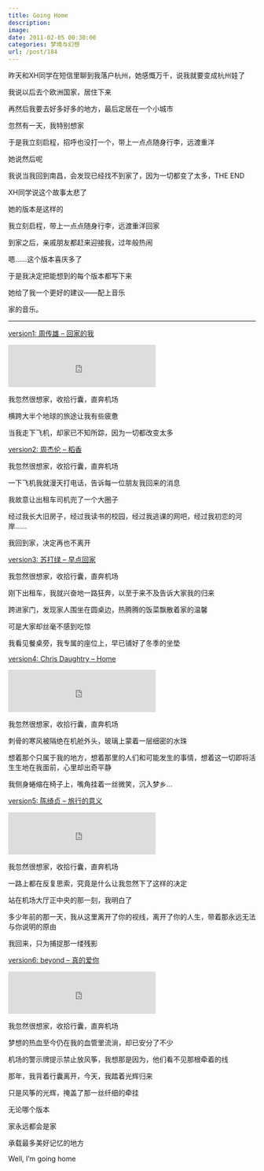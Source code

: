 ```yaml
---
title: Going Home
description: 
image: 
date: 2011-02-05 00:30:00
categories: 梦境与幻想
url: /post/184
---
```


昨天和XH同学在短信里聊到我落户杭州，她感慨万千，说我就要变成杭州娃了

我说以后去个欧洲国家，居住下来

再然后我要去好多好多的地方，最后定居在一个小城市

忽然有一天，我特别想家

于是我立刻启程，招呼也没打一个，带上一点点随身行李，远渡重洋

她说然后呢

我说当我回到南昌，会发现已经找不到家了，因为一切都变了太多，THE END

XH同学说这个故事太悲了

她的版本是这样的

我立刻启程，带上一点点随身行李，远渡重洋回家

到家之后，亲戚朋友都赶来迎接我，过年般热闹

嗯……这个版本喜庆多了

于是我决定把能想到的每个版本都写下来

她给了我一个更好的建议——配上音乐

家的音乐。

- - - - -

<p><a href="http://music.163.com/#/song?id=189709" target="_blank">version1: 周传雄 – 回家的我</a></p>

<iframe frameborder="no" border="0" marginwidth="0" marginheight="0" width=300 height=86 src="http://music.163.com/outchain/player?type=2&id=189709&auto=0&height=66"></iframe>

我忽然很想家，收拾行囊，直奔机场

横跨大半个地球的旅途让我有些疲惫

当我走下飞机，却家已不知所踪，因为一切都改变太多

<p><a href="http://www.xiami.com/song/1770153970" target="_blank">version2: 周杰伦 – 稻香</a></p>

<script type="text/javascript" src="http://www.xiami.com/widget/player-single?uid=269124&sid=1770153970&mode=js"></script>

我忽然很想家，收拾行囊，直奔机场

一下飞机我就漫天打电话，告诉每一位朋友我回来的消息

我故意让出租车司机兜了一个大圈子

经过我长大旧房子，经过我读书的校园，经过我逃课的网吧，经过我初恋的河岸……

我回到家，决定再也不离开

<p><a href="http://www.xiami.com/song/1769926336" target="_blank">version3: 苏打绿 – 早点回家</a></p>

<script type="text/javascript" src="http://www.xiami.com/widget/player-single?uid=269124&sid=1769926336&mode=js"></script>

我忽然很想家，收拾行囊，直奔机场

刚下出租车，我就兴奋地一路狂奔，以至于来不及告诉大家我的归来

跨进家门，发现家人围坐在圆桌边，热腾腾的饭菜飘散着家的温馨

可是大家却丝毫不感到吃惊

我看见餐桌旁，我专属的座位上，早已铺好了冬季的坐垫

<p><a href="http://music.163.com/#/song?id=4017565" target="_blank">version4: Chris Daughtry – Home</a></p>

<iframe frameborder="no" border="0" marginwidth="0" marginheight="0" width=300 height=86 src="http://music.163.com/outchain/player?type=2&id=4017565&auto=0&height=66"></iframe>

我忽然很想家，收拾行囊，直奔机场

刺骨的寒风被隔绝在机舱外头，玻璃上蒙着一层细密的水珠

想着那个只属于我的地方，想着那里的人们和可能发生的事情，想着这一切即将活生生地在我面前，心里却出奇平静

我侧身蜷缩在椅子上，嘴角挂着一丝微笑，沉入梦乡...

<p><a href="http://music.163.com/#/song?id=209326" target="_blank">version5: 陈绮贞 – 旅行的意义</a></p>

<iframe frameborder="no" border="0" marginwidth="0" marginheight="0" width=300 height=86 src="http://music.163.com/outchain/player?type=2&id=209326&auto=0&height=66"></iframe>

我忽然很想家，收拾行囊，直奔机场

一路上都在反复思索，究竟是什么让我忽然下了这样的决定

站在机场大厅正中央的那一刻，我明白了

多少年前的那一天，我从这里离开了你的视线，离开了你的人生，带着那永远无法与你说明的原由

我回来，只为捕捉那一缕残影

<p><a href="http://music.163.com/#/song?id=346075" target="_blank">version6: beyond – 真的爱你</a></p>

<iframe frameborder="no" border="0" marginwidth="0" marginheight="0" width=300 height=86 src="http://music.163.com/outchain/player?type=2&id=346075&auto=0&height=66"></iframe>

我忽然很想家，收拾行囊，直奔机场

梦想的热血至今仍在我的血管里流淌，却已安分了不少

机场的警示牌提示禁止放风筝，我想那是因为，他们看不见那根牵着的线

那年，我背着行囊离开，今天，我踏着光辉归来

只是风筝的光辉，掩盖了那一丝纤细的牵挂

无论哪个版本

家永远都会是家

承载最多美好记忆的地方

Well, I’m going home